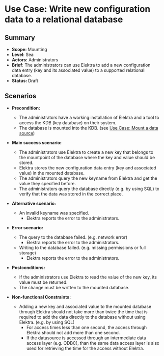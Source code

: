 # Use Case: Write new configuration data to a relational database

## Summary

- **Scope:** Mounting
- **Level:** Sea
- **Actors:** Administrators
- **Brief:** The administrators can use Elektra to add a new configuration data entry (key and its associated value) to a supported relational database.
- **Status:** Draft

## Scenarios

- **Precondition:**

  - The administrators have a working installation of Elektra and a tool to access the KDB (key database) on their system.
  - The database is mounted into the KDB. (see [Use Case: Mount a data source](./UC_mount.md))

- **Main success scenario:**

  - The administrators use Elektra to create a new key that belongs to the mountpoint of the database where the key and value should be stored.
  - Elektra stores the new configuration data entry (key and associated value) in the mounted database.
  - The administrators query the new keyname from Elektra and get the value they specified before.
  - The administrators query the database directly (e.g. by using SQL) to verify that the data was stored in the correct place.

- **Alternative scenario:**

  - An invalid keyname was specified.
    - Elektra reports the error to the administrators.

- **Error scenario:**

  - The query to the database failed. (e.g. network error)
    - Elektra reports the error to the administrators.
  - Writing to the database failed. (e.g. missing permissions or full storage)
    - Elektra reports the error to the administrators.

- **Postconditions:**

  - If the administrators use Elektra to read the value of the new key, its value must be returned.
  - The change must be written to the mounted database.

- **Non-functional Constraints:**

  - Adding a new key and associated value to the mounted database through Elektra should not take more than twice the time that is required to add the data directly to the database without using Elektra. (e.g. by using SQL)
    - For access times less than one second, the access through Elektra should not add more than one second.
    - If the datasource is accessed through an intermediate data access layer (e.g. ODBC), than the same data access layer is also used for retrieving the time for the access without Elektra.
